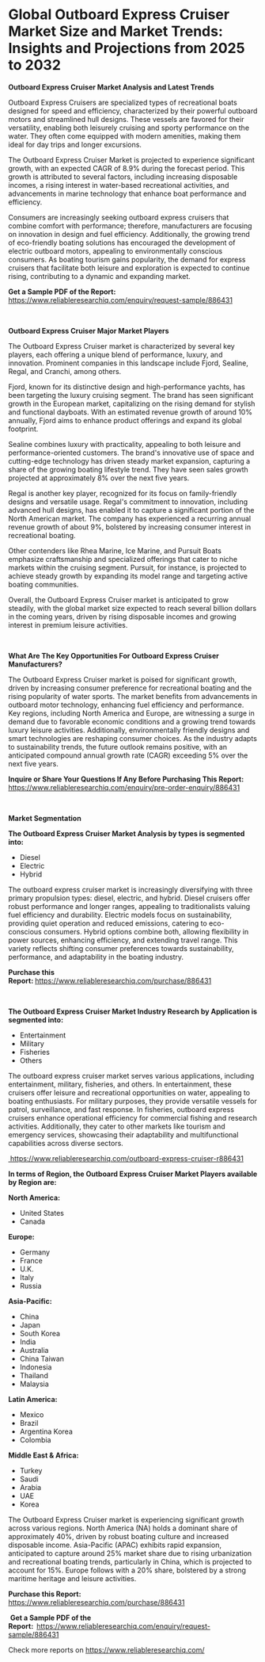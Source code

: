 <p><h1>Global Outboard Express Cruiser Market Size and Market Trends: Insights and Projections from 2025 to 2032</h1></p><p><strong>Outboard Express Cruiser Market Analysis and Latest Trends</strong></p>
<p><p>Outboard Express Cruisers are specialized types of recreational boats designed for speed and efficiency, characterized by their powerful outboard motors and streamlined hull designs. These vessels are favored for their versatility, enabling both leisurely cruising and sporty performance on the water. They often come equipped with modern amenities, making them ideal for day trips and longer excursions.</p><p>The Outboard Express Cruiser Market is projected to experience significant growth, with an expected CAGR of 8.9% during the forecast period. This growth is attributed to several factors, including increasing disposable incomes, a rising interest in water-based recreational activities, and advancements in marine technology that enhance boat performance and efficiency. </p><p>Consumers are increasingly seeking outboard express cruisers that combine comfort with performance; therefore, manufacturers are focusing on innovation in design and fuel efficiency. Additionally, the growing trend of eco-friendly boating solutions has encouraged the development of electric outboard motors, appealing to environmentally conscious consumers. As boating tourism gains popularity, the demand for express cruisers that facilitate both leisure and exploration is expected to continue rising, contributing to a dynamic and expanding market.</p></p>
<p><strong>Get a Sample PDF of the Report:&nbsp;</strong> <a href="https://www.reliableresearchiq.com/enquiry/request-sample/886431?utm_campaign=3046&utm_medium=2&utm_source=Github&utm_content=ia&utm_term=30032025&utm_id=outboard-express-cruiser">https://www.reliableresearchiq.com/enquiry/request-sample/886431</a></p>
<p>&nbsp;</p>
<p><strong>Outboard Express Cruiser Major Market Players</strong></p>
<p><p>The Outboard Express Cruiser market is characterized by several key players, each offering a unique blend of performance, luxury, and innovation. Prominent companies in this landscape include Fjord, Sealine, Regal, and Cranchi, among others.</p><p>Fjord, known for its distinctive design and high-performance yachts, has been targeting the luxury cruising segment. The brand has seen significant growth in the European market, capitalizing on the rising demand for stylish and functional dayboats. With an estimated revenue growth of around 10% annually, Fjord aims to enhance product offerings and expand its global footprint.</p><p>Sealine combines luxury with practicality, appealing to both leisure and performance-oriented customers. The brand's innovative use of space and cutting-edge technology has driven steady market expansion, capturing a share of the growing boating lifestyle trend. They have seen sales growth projected at approximately 8% over the next five years.</p><p>Regal is another key player, recognized for its focus on family-friendly designs and versatile usage. Regal's commitment to innovation, including advanced hull designs, has enabled it to capture a significant portion of the North American market. The company has experienced a recurring annual revenue growth of about 9%, bolstered by increasing consumer interest in recreational boating.</p><p>Other contenders like Rhea Marine, Ice Marine, and Pursuit Boats emphasize craftsmanship and specialized offerings that cater to niche markets within the cruising segment. Pursuit, for instance, is projected to achieve steady growth by expanding its model range and targeting active boating communities.</p><p>Overall, the Outboard Express Cruiser market is anticipated to grow steadily, with the global market size expected to reach several billion dollars in the coming years, driven by rising disposable incomes and growing interest in premium leisure activities.</p></p>
<p>&nbsp;</p>
<p><strong>What Are The Key Opportunities For Outboard Express Cruiser Manufacturers?</strong></p>
<p><p>The Outboard Express Cruiser market is poised for significant growth, driven by increasing consumer preference for recreational boating and the rising popularity of water sports. The market benefits from advancements in outboard motor technology, enhancing fuel efficiency and performance. Key regions, including North America and Europe, are witnessing a surge in demand due to favorable economic conditions and a growing trend towards luxury leisure activities. Additionally, environmentally friendly designs and smart technologies are reshaping consumer choices. As the industry adapts to sustainability trends, the future outlook remains positive, with an anticipated compound annual growth rate (CAGR) exceeding 5% over the next five years.</p></p>
<p><strong>Inquire or Share Your Questions If Any Before Purchasing This Report:</strong> <a href="https://www.reliableresearchiq.com/enquiry/pre-order-enquiry/886431?utm_campaign=3046&utm_medium=2&utm_source=Github&utm_content=ia&utm_term=30032025&utm_id=outboard-express-cruiser">https://www.reliableresearchiq.com/enquiry/pre-order-enquiry/886431</a></p>
<p>&nbsp;</p>
<p><strong>Market Segmentation</strong></p>
<p><strong>The Outboard Express Cruiser Market Analysis by types is segmented into:</strong></p>
<p><ul><li>Diesel</li><li>Electric</li><li>Hybrid</li></ul></p>
<p><p>The outboard express cruiser market is increasingly diversifying with three primary propulsion types: diesel, electric, and hybrid. Diesel cruisers offer robust performance and longer ranges, appealing to traditionalists valuing fuel efficiency and durability. Electric models focus on sustainability, providing quiet operation and reduced emissions, catering to eco-conscious consumers. Hybrid options combine both, allowing flexibility in power sources, enhancing efficiency, and extending travel range. This variety reflects shifting consumer preferences towards sustainability, performance, and adaptability in the boating industry.</p></p>
<p><strong>Purchase this Report:&nbsp;</strong><a href="https://www.reliableresearchiq.com/purchase/886431?utm_campaign=3046&utm_medium=2&utm_source=Github&utm_content=ia&utm_term=30032025&utm_id=outboard-express-cruiser">https://www.reliableresearchiq.com/purchase/886431</a></p>
<p>&nbsp;</p>
<p><strong>The Outboard Express Cruiser Market Industry Research by Application is segmented into:</strong></p>
<p><ul><li>Entertainment</li><li>Military</li><li>Fisheries</li><li>Others</li></ul></p>
<p><p>The outboard express cruiser market serves various applications, including entertainment, military, fisheries, and others. In entertainment, these cruisers offer leisure and recreational opportunities on water, appealing to boating enthusiasts. For military purposes, they provide versatile vessels for patrol, surveillance, and fast response. In fisheries, outboard express cruisers enhance operational efficiency for commercial fishing and research activities. Additionally, they cater to other markets like tourism and emergency services, showcasing their adaptability and multifunctional capabilities across diverse sectors.</p></p>
<p><a href="https://www.reliableresearchiq.com/outboard-express-cruiser-r886431?utm_campaign=3046&utm_medium=2&utm_source=Github&utm_content=ia&utm_term=30032025&utm_id=outboard-express-cruiser">&nbsp;https://www.reliableresearchiq.com/outboard-express-cruiser-r886431</a></p>
<p><strong>In terms of Region, the Outboard Express Cruiser Market Players available by Region are:</strong></p>
<p>
    <p> <strong> North America: </strong>
        <ul>
            <li>United States</li>
            <li>Canada</li>
        </ul>
        </p> 
    <p> <strong> Europe: </strong>
        <ul>
            <li>Germany</li>
            <li>France</li>
            <li>U.K.</li>
            <li>Italy</li>
            <li>Russia</li>
        </ul>
        </p> 
    <p> <strong> Asia-Pacific: </strong>
        <ul>
            <li>China</li>
            <li>Japan</li>
            <li>South Korea</li>
            <li>India</li>
            <li>Australia</li>
            <li>China Taiwan</li>
            <li>Indonesia</li>
            <li>Thailand</li>
            <li>Malaysia</li>
        </ul>
        </p> 
    <p> <strong> Latin America: </strong>
        <ul>
            <li>Mexico</li>
            <li>Brazil</li>
            <li>Argentina Korea</li>
            <li>Colombia</li>
        </ul>
        </p> 
    <p> <strong> Middle East & Africa: </strong>
        <ul>
            <li>Turkey</li>
            <li>Saudi</li>
            <li>Arabia</li>
            <li>UAE</li>
            <li>Korea</li>
        </ul>
    </p>
    </p>
<p><p>The Outboard Express Cruiser market is experiencing significant growth across various regions. North America (NA) holds a dominant share of approximately 40%, driven by robust boating culture and increased disposable income. Asia-Pacific (APAC) exhibits rapid expansion, anticipated to capture around 25% market share due to rising urbanization and recreational boating trends, particularly in China, which is projected to account for 15%. Europe follows with a 20% share, bolstered by a strong maritime heritage and leisure activities.</p></p>
<p><strong>Purchase this Report: </strong><a href="https://www.reliableresearchiq.com/purchase/886431?utm_campaign=3046&utm_medium=2&utm_source=Github&utm_content=ia&utm_term=30032025&utm_id=outboard-express-cruiser">https://www.reliableresearchiq.com/purchase/886431</a></p>
<p>&nbsp;<strong>Get a Sample PDF of the Report:&nbsp;&nbsp;</strong><a href="https://www.reliableresearchiq.com/enquiry/request-sample/886431?utm_campaign=3046&utm_medium=2&utm_source=Github&utm_content=ia&utm_term=30032025&utm_id=outboard-express-cruiser">https://www.reliableresearchiq.com/enquiry/request-sample/886431</a></p>
<p><strong></strong></p>
<p>Check more reports on <a href="https://www.reliableresearchiq.com/?utm_campaign=3046&utm_medium=2&utm_source=Github&utm_content=ia&utm_term=30032025&utm_id=outboard-express-cruiser">https://www.reliableresearchiq.com/</a></p>